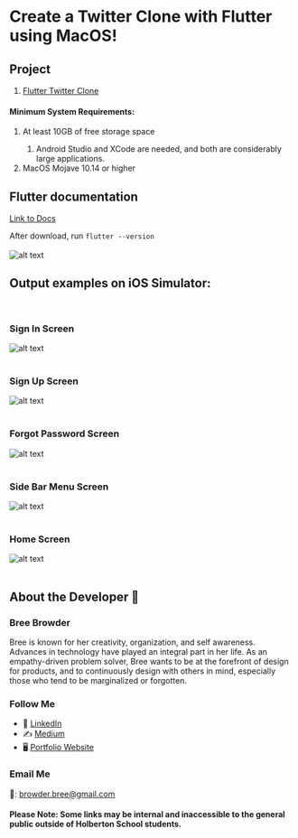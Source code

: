 # Create a Twitter Clone with Flutter using MacOS!

## Project

1. [Flutter Twitter Clone](https://intranet.hbtn.io/projects/2849)


#### Minimum System Requirements:
<ol>
  <li>At least 10GB of free storage space</li>
      <ol>
         <li>Android Studio and XCode are needed, and both are considerably large applications.</li>
      </ol>
  <li>MacOS Mojave 10.14 or higher</li>
</ol>


## Flutter documentation
[Link to Docs](https://docs.flutter.dev/get-started/install/macos)

After download, run ``` flutter --version ``` <br />
<br />
![alt text](https://github.com/breebrowder/holberton-flutter_intro/blob/main/flutter-v.png)

## Output examples on iOS Simulator: <br />
<br />

### Sign In Screen
![alt text](https://github.com/breebrowder/holberton-twitter_clone/blob/main/flutter%20screenshot/flutter_01.png)<br />
<br />

### Sign Up Screen
![alt text](https://github.com/breebrowder/holberton-twitter_clone/blob/main/flutter%20screenshot/flutter_02.png)<br />
<br />

### Forgot Password Screen
![alt text](https://github.com/breebrowder/holberton-twitter_clone/blob/main/flutter%20screenshot/flutter_03.png)<br />
<br />

### Side Bar Menu Screen
![alt text](https://github.com/breebrowder/holberton-twitter_clone/blob/main/flutter%20screenshot/flutter_05.png)<br />
<br />

### Home Screen
![alt text](https://github.com/breebrowder/holberton-twitter_clone/blob/main/flutter%20screenshot/flutter_04.png)<br />
<br />


## About the Developer  💬

### Bree Browder

Bree is known for her creativity, organization, and self awareness. Advances in technology have played an integral part in her life. As an empathy-driven problem solver, Bree wants to be at the forefront of design for products, and to continuously design with others in mind, especially those who tend to be marginalized or forgotten.

### Follow Me

- 📁 [LinkedIn](https://www.linkedin.com/in/breebrowder/)
- ✍️ [Medium](https://medium.com/@breebrowder)
- 🖥️ [Portfolio Website](https://breebrowder.github.io)

### Email Me
📩: browder.bree@gmail.com


#### Please Note: Some links may be internal and inaccessible to the general public outside of Holberton School students.
